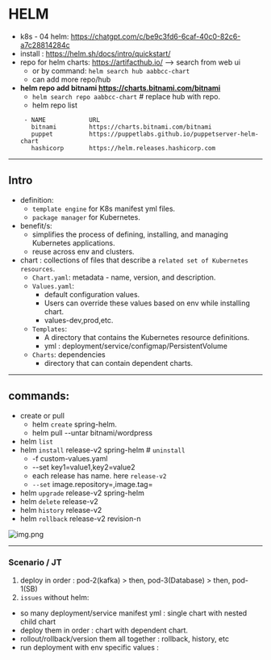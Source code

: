 # HELM
- k8s - 04 helm: https://chatgpt.com/c/be9c3fd6-6caf-40c0-82c6-a7c28814284c
- install : https://helm.sh/docs/intro/quickstart/
- repo for helm charts: https://artifacthub.io/ --> search from web ui
  - or by command: `helm search hub aabbcc-chart`
  - can add  more repo/hub
- **helm repo add bitnami https://charts.bitnami.com/bitnami**
  - `helm search repo aabbcc-chart` # replace hub with repo.
  - helm repo list
   ```
    - NAME            URL                                                 
      bitnami         https://charts.bitnami.com/bitnami                  
      puppet          https://puppetlabs.github.io/puppetserver-helm-chart
      hashicorp       https://helm.releases.hashicorp.com
    ```
---
## Intro
- definition:
  - `template engine` for K8s manifest yml files.
  - `package manager` for Kubernetes.
- benefit/s:
  - simplifies the process of defining, installing, and managing Kubernetes applications.
  - reuse across env and clusters.
- chart : collections of files that describe a `related set of Kubernetes resources`.
  - `Chart.yaml`: metadata - name, version, and description.
  - `Values.yaml`: 
    - default configuration values.
    - Users can override these values based on env while installing chart.
    - values-dev,prod,etc.
  - `Templates`: 
    - A directory that contains the Kubernetes resource definitions. 
    - yml : deployment/service/configmap/PersistentVolume 
  - `Charts`: dependencies
    - directory that can contain dependent charts.
---
## commands:
- create or pull
  - helm `create` spring-helm. 
  - helm pull --untar bitnami/wordpress
- helm `list`  
- helm `install` release-v2 spring-helm  # `uninstall`
  - -f custom-values.yaml
  - --set key1=value1,key2=value2
  - each release has name. here `release-v2`
  - `--set` image.repository=<your-ecr-repo-url>,image.tag=<tag>
- helm `upgrade` release-v2 spring-helm
- helm `delete` release-v2
- helm `history` release-v2
- helm `rollback` release-v2 revision-n

![img.png](../99_img/img.png)

---
### Scenario / JT
1. deploy in order :  pod-2(kafka) >  then, pod-3(Database) > then, pod-1(SB)
2. `issues` without helm:
- so many deployment/service manifest yml : single chart with nested child chart
- deploy them in order : chart with dependent chart.
- rollout/rollback/version them all together : rollback, history, etc
- run deployment with env specific values :


